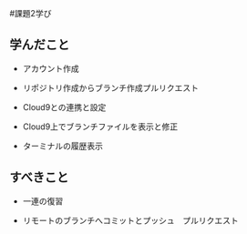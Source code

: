 #課題2学び

## 学んだこと

- アカウント作成

- リポジトリ作成からブランチ作成プルリクエスト

- Cloud9との連携と設定

- Cloud9上でブランチファイルを表示と修正

- ターミナルの履歴表示

## すべきこと

- 一連の復習

- リモートのブランチへコミットとプッシュ　プルリクエスト

